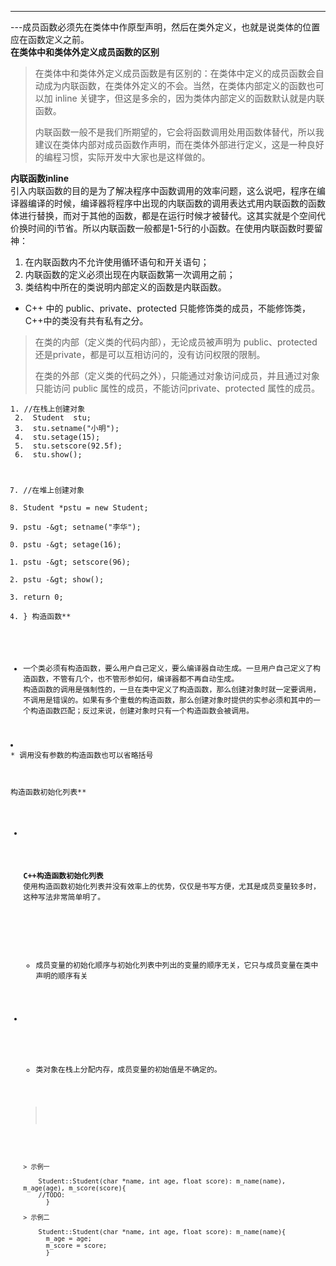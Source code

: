 

---
---成员函数必须先在类体中作原型声明，然后在类外定义，也就是说类体的位置应在函数定义之前。<br>
<strong>在类体中和类体外定义成员函数的区别</strong></p>
<blockquote>
<p>在类体中和类体外定义成员函数是有区别的：在类体中定义的成员函数会自动成为内联函数，在类体外定义的不会。当然，在类体内部定义的函数也可以加 inline 关键字，但这是多余的，因为类体内部定义的函数默认就是内联函数。</p>
<p>内联函数一般不是我们所期望的，它会将函数调用处用函数体替代，所以我建议在类体内部对成员函数作声明，而在类体外部进行定义，这是一种良好的编程习惯，实际开发中大家也是这样做的。</p>
</blockquote>
<p><strong>内联函数inline</strong><br>
引入内联函数的目的是为了解决程序中函数调用的效率问题，这么说吧，程序在编译器编译的时候，编译器将程序中出现的内联函数的调用表达式用内联函数的函数体进行替换，而对于其他的函数，都是在运行时候才被替代。这其实就是个空间代价换时间的i节省。所以内联函数一般都是1-5行的小函数。在使用内联函数时要留神：</p>
<ol>
<li>在内联函数内不允许使用循环语句和开关语句；</li>
<li>内联函数的定义必须出现在内联函数第一次调用之前；</li>
<li>类结构中所在的类说明内部定义的函数是内联函数。</li>
</ol>
<ul>
<li>C++ 中的 public、private、protected 只能修饰类的成员，不能修饰类，C++中的类没有共有私有之分。</li>
</ul>
<blockquote>
<p>在类的内部（定义类的代码内部），无论成员被声明为 public、protected 还是private，都是可以互相访问的，没有访问权限的限制。</p>
<p>在类的外部（定义类的代码之外），只能通过对象访问成员，并且通过对象只能访问 public 属性的成员，不能访问private、protected 属性的成员。</p>
</blockquote>
<pre><code>1. //在栈上创建对象
 2.  Student  stu;
 3.  stu.setname("小明");
 4.  stu.setage(15);
 5.  stu.setscore(92.5f);
 6.  stu.show();
  
 7.  //在堆上创建对象
 8.  Student  *pstu = new Student;
 9.  pstu -&amp;gt; setname("李华");
 10.  pstu -&amp;gt; setage(16);
 11.  pstu -&amp;gt; setscore(96);
 12.  pstu -&amp;gt; show();
 13.  return 0;
 14.  }
构造函数**
 * 一个类必须有构造函数，要么用户自己定义，要么编译器自动生成。一旦用户自己定义了构造函数，不管有几个，也不管形参如何，编译器都不再自动生成。 构造函数的调用是强制性的，一旦在类中定义了构造函数，那么创建对象时就一定要调用，不调用是错误的。如果有多个重载的构造函数，那么创建对象时提供的实参必须和其中的一个构造函数匹配；反过来说，创建对象时只有一个构造函数会被调用。</li>
<li>
* 调用没有参数的构造函数也可以省略括号</li>
</表</strong><br>
构造函数初始化列表**</p>
<ul>
<li>
<p>

**C++构造函数初始化列表**
使用构造函数初始化列表并没有效率上的优势，仅仅是书写方便，尤其是成员变量较多时，这种写法非常简单明了。</p>
<p>

* 成员变量的初始化顺序与初始化列表中列出的变量的顺序无关，它只与成员变量在类中声明的顺序有关</p>
</li>
<li>
<p>

* 类对象在栈上分配内存，成员变量的初始值是不确定的。</p>
>
<pre><code>

> 示例一

    Student::Student(char *name, int age, float score): m_name(name), m_age(age), m_score(score){
    //TODO:
      }

> 示例二

    Student::Student(char *name, int age, float score): m_name(name){
      m_age = age;
      m_score = score;
      }



<!--stackedit_data:
eyJoaXN0b3J5IjpbLTE3NDAwOTk0NDJdfQ==
-->